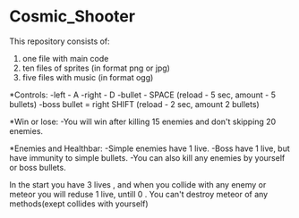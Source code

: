# Cosmic_Shooter

This repository consists of:
1. one file with main code 
2. ten files of sprites (in format png or jpg)
3. five files with music (in format ogg)

*Controls:
-left - A
-right - D
-bullet - SPACE (reload - 5 sec, amount - 5 bullets)
-boss bullet = right SHIFT (reload - 2 sec, amount 2 bullets)

*Win or lose:
-You will win after killing 15 enemies and don't skipping 20 enemies.

*Enemies and Healthbar:
-Simple enemies have 1 live.
-Boss have 1 live, but have immunity to simple bullets.
-You can also kill any enemies by yourself or boss bullets.

In the start you have 3 lives , and when you collide with any enemy or meteor you  will reduse 1 live, untill 0 .
You can't destroy meteor of any methods(exept collides with yourself)
